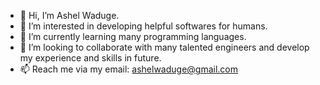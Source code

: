 - 👋 Hi, I’m Ashel Waduge. 
- 👀 I’m interested in developing helpful softwares for humans.
- 🌱 I’m currently learning many programming languages.
- 💞️ I’m looking to collaborate with many talented engineers and develop my experience and skills in future.
- 📫 Reach me via my email: ashelwaduge@gmail.com

<!---
Ashel99/Ashel99 is a ✨ special ✨ repository because its `README.md` (this file) appears on your GitHub profile.
You can click the Preview link to take a look at your changes.
--->
